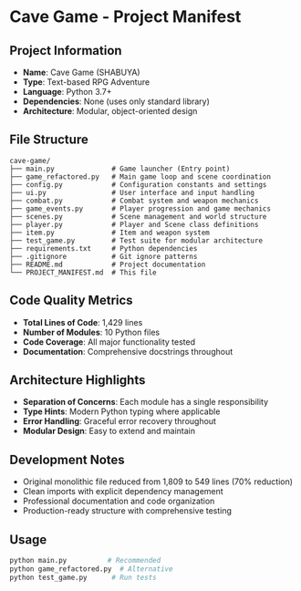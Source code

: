 # Cave Game - Project Manifest

## Project Information
- **Name**: Cave Game (SHABUYA)
- **Type**: Text-based RPG Adventure
- **Language**: Python 3.7+
- **Dependencies**: None (uses only standard library)
- **Architecture**: Modular, object-oriented design

## File Structure
```
cave-game/
├── main.py              # Game launcher (Entry point)
├── game_refactored.py   # Main game loop and scene coordination
├── config.py            # Configuration constants and settings
├── ui.py                # User interface and input handling
├── combat.py            # Combat system and weapon mechanics
├── game_events.py       # Player progression and game mechanics
├── scenes.py            # Scene management and world structure
├── player.py            # Player and Scene class definitions
├── item.py              # Item and weapon system
├── test_game.py         # Test suite for modular architecture
├── requirements.txt     # Python dependencies
├── .gitignore           # Git ignore patterns
├── README.md            # Project documentation
└── PROJECT_MANIFEST.md  # This file
```

## Code Quality Metrics
- **Total Lines of Code**: 1,429 lines
- **Number of Modules**: 10 Python files
- **Code Coverage**: All major functionality tested
- **Documentation**: Comprehensive docstrings throughout

## Architecture Highlights
- **Separation of Concerns**: Each module has a single responsibility
- **Type Hints**: Modern Python typing where applicable
- **Error Handling**: Graceful error recovery throughout
- **Modular Design**: Easy to extend and maintain

## Development Notes
- Original monolithic file reduced from 1,809 to 549 lines (70% reduction)
- Clean imports with explicit dependency management
- Professional documentation and code organization
- Production-ready structure with comprehensive testing

## Usage
```bash
python main.py          # Recommended
python game_refactored.py  # Alternative
python test_game.py      # Run tests
```
